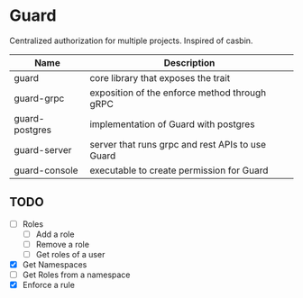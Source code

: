 # Guard

Centralized authorization for multiple projects. Inspired of casbin.

| Name           | Description                                     |
|----------------|-------------------------------------------------|
| guard          | core library that exposes the trait             |
| guard-grpc     | exposition of the enforce method through gRPC   |
| guard-postgres | implementation of Guard with postgres           |
| guard-server   | server that runs grpc and rest APIs to use Guard |
| guard-console  | executable to create permission for Guard       |

## TODO

* [ ] Roles
  * [ ] Add a role
  * [ ] Remove a role
  * [ ] Get roles of a user
* [x] Get Namespaces
* [ ] Get Roles from a namespace
* [x] Enforce a rule
